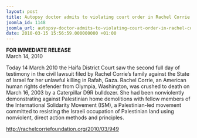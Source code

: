 ```yaml
---
layout: post
title: Autopsy doctor admits to violating court order in Rachel Corrie autopsy
joomla_id: 1148
joomla_url: autopsy-doctor-admits-to-violating-court-order-in-rachel-corrie-autopsy
date: 2010-03-15 15:56:59.000000000 +01:00
---
```

<p><strong>FOR IMMEDIATE RELEASE</strong><br /> March 14, 2010</p>
<p>Today 14 March 2010 the Haifa District Court saw the second full day of testimony in the civil lawsuit filed by Rachel Corrie’s family against the State of Israel for her unlawful killing in Rafah, Gaza. Rachel Corrie, an American human rights defender from Olympia, Washington, was crushed to death on March 16, 2003 by a Caterpillar D9R bulldozer. She had been nonviolently demonstrating against Palestinian home demolitions with fellow members of the International Solidarity Movement (ISM), a Palestinian-led movement committed to resisting the Israeli occupation of Palestinian land using nonviolent, direct action methods and principles.</p>
<p><a href="http://rachelcorriefoundation.org/2010/03/949">http://rachelcorriefoundation.org/2010/03/949</a></p>
